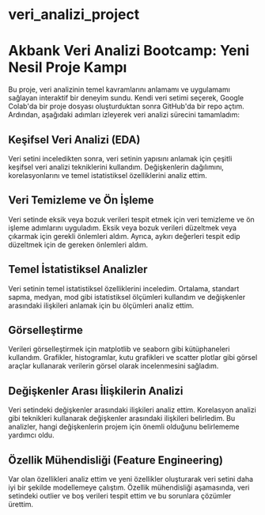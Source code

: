 # veri_analizi_project
# Akbank Veri Analizi Bootcamp: Yeni Nesil Proje Kampı

Bu proje, veri analizinin temel kavramlarını anlamamı ve uygulamamı sağlayan interaktif bir deneyim sundu. Kendi veri setimi seçerek, Google Colab'da bir proje dosyası oluşturduktan sonra GitHub'da bir repo açtım. Ardından, aşağıdaki adımları izleyerek veri analizi sürecini tamamladım:

## Keşifsel Veri Analizi (EDA)

Veri setini inceledikten sonra, veri setinin yapısını anlamak için çeşitli keşifsel veri analizi tekniklerini kullandım. Değişkenlerin dağılımını, korelasyonlarını ve temel istatistiksel özelliklerini analiz ettim.

## Veri Temizleme ve Ön İşleme

Veri setinde eksik veya bozuk verileri tespit etmek için veri temizleme ve ön işleme adımlarını uyguladım. Eksik veya bozuk verileri düzeltmek veya çıkarmak için gerekli önlemleri aldım. Ayrıca, aykırı değerleri tespit edip düzeltmek için de gereken önlemleri aldım.

## Temel İstatistiksel Analizler

Veri setinin temel istatistiksel özelliklerini inceledim. Ortalama, standart sapma, medyan, mod gibi istatistiksel ölçümleri kullandım ve değişkenler arasındaki ilişkileri anlamak için bu ölçümleri analiz ettim.

## Görselleştirme

Verileri görselleştirmek için matplotlib ve seaborn gibi kütüphaneleri kullandım. Grafikler, histogramlar, kutu grafikleri ve scatter plotlar gibi görsel araçlar kullanarak verilerin görsel olarak incelenmesini sağladım.

## Değişkenler Arası İlişkilerin Analizi

Veri setindeki değişkenler arasındaki ilişkileri analiz ettim. Korelasyon analizi gibi teknikleri kullanarak değişkenler arasındaki ilişkileri belirledim. Bu analizler, hangi değişkenlerin projem için önemli olduğunu belirlememe yardımcı oldu.

## Özellik Mühendisliği (Feature Engineering)

Var olan özellikleri analiz ettim ve yeni özellikler oluşturarak veri setini daha iyi bir şekilde modellemeye çalıştım. Özellik mühendisliği aşamasında, veri setindeki outlier ve boş verileri tespit ettim ve bu sorunlara çözümler ürettim.


